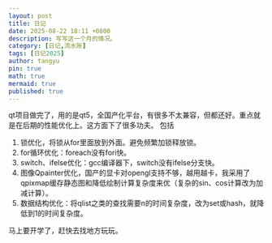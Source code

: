 ```yaml
---
layout: post
title: 日记
date: 2025-08-22 18:11 +0800
description: 写写这一个月的情况。
category: [日记,流水账]
tags: [日记2025]
author: tangyu
pin: true
math: true
mermaid: true
published: true
---
```


qt项目做完了，用的是qt5，全国产化平台，有很多不太兼容，但都还好。重点就是在后期的性能优化上。这方面下了很多功夫。
包括

1. 锁优化，将锁从for里面放到外面。避免频繁加锁释放锁。
2. for循环优化：foreach没有fori快。
3. switch、ifelse优化：gcc编译器下，switch没有ifelse分支快。
4. 图像Qpainter优化，国产的显卡对opengl支持不够，越用越卡，我采用了qpixmap缓存静态图和降低绘制计算复杂度来优（复杂的sin、cos计算改为加减计算）。
5. 数据结构优化：将qlist之类的查找需要n的时间复杂度，改为set或hash，就降低到1的时间复杂度。



马上要开学了，赶快去找地方玩玩。

